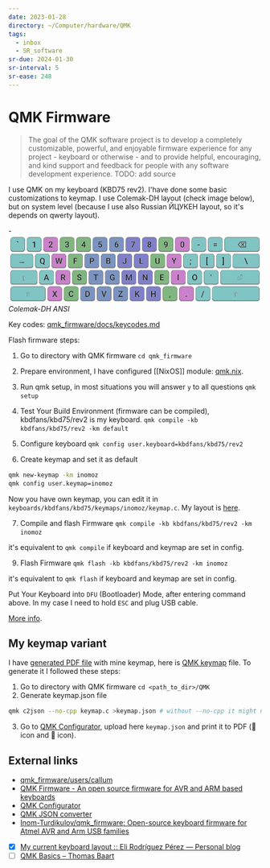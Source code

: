 ```yaml
---
date: 2023-01-28
directory: ~/Computer/hardware/QMK
tags:
  - inbox
  - SR_software
sr-due: 2024-01-30
sr-interval: 5
sr-ease: 248
---
```


# QMK Firmware

> The goal of the QMK software project is to develop a completely customizable,
> powerful, and enjoyable firmware experience for any project - keyboard or
> otherwise - and to provide helpful, encouraging, and kind support and feedback
> for people with any software development experience.
TODO: add source


I use QMK on my keyboard (KBD75 rev2). I'have done some basic customizations to
keymap. I use Colemak-DH layout (check image below), but on system level
(because I use also Russian ЙЦУКЕН layout, so it's depends on qwerty layout).

-![Colemak-DH ANSI](img/Colemak-DH_ANSI.png)
_Colemak-DH ANSI_

Key codes: [qmk_firmware/docs/keycodes.md](https://github.com/qmk/qmk_firmware/blob/master/docs/keycodes.md)

Flash firmware steps:

1. Go to directory with QMK firmware `cd qmk_firmware`

2. Prepare environment, I have configured [[NixOS]] module:
[qmk.nix](https://github.com/iturdikulov/dotfiles/blob/master/modules/hardware/qmk.nix).

3. Run qmk setup, in most situations you will answer `y` to all questions
   `qmk setup`

4. Test Your Build Environment (firmware can be compiled), kbdfans/kbd75/rev2 is
   my keyboard. `qmk compile -kb kbdfans/kbd75/rev2 -km default`

5. Configure keyboard `qmk config user.keyboard=kbdfans/kbd75/rev2`

6. Create keymap and set it as default

```bash
qmk new-keymap -km inomoz
qmk config user.keymap=inomoz
```

Now you have own keymap, you can edit it in
`keyboards/kbdfans/kbd75/keymaps/inomoz/keymap.c`. My layout is
[here](./external/keymap.c).

7. Compile and flash Firmware `qmk compile -kb kbdfans/kbd75/rev2 -km inomoz`

it's equivalent to `qmk compile` if keyboard and keymap are set in config.

9. Flash Firmware `qmk flash -kb kbdfans/kbd75/rev2 -km inomoz`

it's equivalent to `qmk flash` if keyboard and keymap are set in config.

Put Your Keyboard into `DFU` (Bootloader) Mode, after entering command above. In
my case I need to hold `ESC` and plug USB cable.

[More info](https://docs.qmk.fm/#/newbs_flashing?id=put-your-keyboard-into-dfu-bootloader-mode).

## My keymap variant

I have [generated PDF file](./img/QMK_current_layout.pdf) with mine keymap,
here is [QMK keymap](external/keymap.c) file. To generate it I followed these
steps:

1. Go to directory with QMK firmware `cd <path_to_dir>/QMK`
2. Generate keymap.json file
```bash
qmk c2json --no-cpp keymap.c >keymap.json # without --no-cpp it might not work
```
3. Go to [QMK Configurator](https://config.qmk.fm/), upload here `keymap.json`
   and print it to PDF ( icon and  icon).

## External links

- [qmk_firmware/users/callum](https://github.com/callum-oakley/qmk_firmware/tree/master/users/callum)
- [QMK Firmware - An open source firmware for AVR and ARM based keyboards](https://qmk.fm/)
- [QMK Configurator](https://config.qmk.fm/#/kbdfans/kbd75/rev2/LAYOUT)
- [QMK JSON converter](https://jhelvy.shinyapps.io/qmkjsonconverter/)
- [Inom-Turdikulov/qmk_firmware: Open-source keyboard firmware for Atmel AVR and Arm USB families](https://github.com/inomoz/qmk_firmware)
- [x] [My current keyboard layout :: Eli Rodríguez Pérez — Personal blog](https://eli-rodriguez.com/en/posts/my-current-keyboard-layout/)
- [ ] [QMK Basics – Thomas Baart](https://thomasbaart.nl/category/mechanical-keyboards/firmware/qmk/qmk-basics/)
